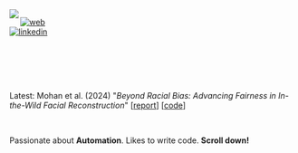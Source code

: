 <a href="https://harsh.sh/" target="_self" rel="noopener noreferrer">
<img align="left" src="https://i.ibb.co/107x1T4/logo1.png">
</a>

[![web](https://img.shields.io/badge/web-harsh.fr-313131?style=flat-square&labelColor=313131&color=313131)](https://harsh.fr/)           
[![linkedin](https://img.shields.io/badge/-@harshonyou-313131?style=flat-square&labelColor=313131&logo=linkedin&logoColor=white&color=313131)](https://www.linkedin.com/in/harshonyou/)  

<br><br><br><br>

Latest: Mohan et al. (2024) "_Beyond Racial Bias: Advancing Fairness in In-the-Wild Facial Reconstruction_" [[report](https://harshonyou.github.io/beyond-racial-bias/report.pdf)] [[code](https://github.com/harshonyou/beyond-racial-bias)]

<br>

Passionate about **Automation**. Likes to write code. **Scroll down!**
